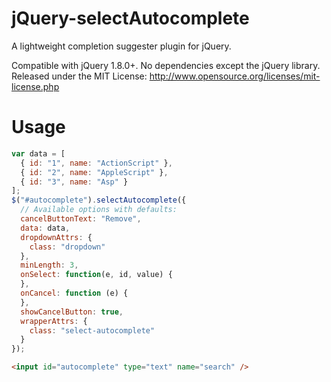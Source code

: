 jQuery-selectAutocomplete
===================

A lightweight completion suggester plugin for jQuery.

Compatible with jQuery 1.8.0+. No dependencies except the jQuery library.
Released under the MIT License: http://www.opensource.org/licenses/mit-license.php

# Usage

```javascript
var data = [
  { id: "1", name: "ActionScript" },
  { id: "2", name: "AppleScript" },
  { id: "3", name: "Asp" }
];
$("#autocomplete").selectAutocomplete({
  // Available options with defaults:
  cancelButtonText: "Remove",
  data: data,
  dropdownAttrs: {
    class: "dropdown"
  },
  minLength: 3,
  onSelect: function(e, id, value) {
  },
  onCancel: function (e) {
  },
  showCancelButton: true,
  wrapperAttrs: {
    class: "select-autocomplete"
  }
});
```

```html
<input id="autocomplete" type="text" name="search" />
```